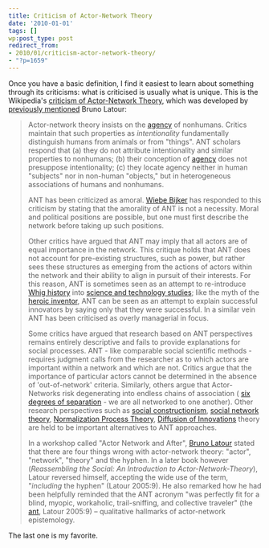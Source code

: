 ```yaml
---
title: Criticism of Actor-Network Theory
date: '2010-01-01'
tags: []
wp:post_type: post
redirect_from:
- 2010/01/criticism-actor-network-theory/
- "?p=1659"
---
```


Once you have a basic definition, I find it easiest to learn about something through its criticisms: what is criticised is usually what is unique. This is the Wikipedia's [criticism of Actor-Network Theory](http://en.wikipedia.org/wiki/Actor-network_theory#Some_criticism), which was developed by [previously mentioned](http://www.island94.org/2010/01/modern-and-post-modern-science/) Bruno Latour:

> Actor-network theory insists on the [agency](http://en.wikipedia.org/wiki/Human_agency "Human agency") of nonhumans. Critics maintain that such properties as _intentionality_ fundamentally distinguish humans from animals or from "things". ANT scholars respond that (a) they do not attribute intentionality and similar properties to nonhumans; (b) their conception of [agency](http://en.wikipedia.org/wiki/Human_agency "Human agency") does not presuppose intentionality; (c) they locate agency neither in human "subjects" nor in non-human "objects," but in heterogeneous associations of humans and nonhumans.
>
> ANT has been criticized as amoral. [Wiebe Bijker](http://en.wikipedia.org/wiki/Wiebe_Bijker "Wiebe Bijker") has responded to this criticism by stating that the amorality of ANT is not a necessity. Moral and political positions are possible, but one must first describe the network before taking up such positions.
>
> Other critics have argued that ANT may imply that all actors are of equal importance in the network. This critique holds that ANT does not account for pre-existing structures, such as power, but rather sees these structures as emerging from the actions of actors within the network and their ability to align in pursuit of their interests. For this reason, ANT is sometimes seen as an attempt to re-introduce [Whig history](http://en.wikipedia.org/wiki/Whig_history "Whig history") into [science and technology studies](http://en.wikipedia.org/wiki/Science_and_technology_studies "Science and technology studies"); like the myth of the [heroic inventor](http://en.wikipedia.org/w/index.php?title=Heroic_inventor&action=edit&redlink=1 "Heroic inventor (page does not exist)"), ANT can be seen as an attempt to explain successful innovators by saying only that they were successful. In a similar vein ANT has been criticised as overly managerial in focus.
>
> Some critics have argued that research based on ANT perspectives remains entirely descriptive and fails to provide explanations for social processes. ANT - like comparable social scientific methods - requires judgment calls from the researcher as to which actors are important within a network and which are not. Critics argue that the importance of particular actors cannot be determined in the absence of 'out-of-network' criteria. Similarly, others argue that Actor-Networks risk degenerating into endless chains of association ( [six degrees of separation](http://en.wikipedia.org/wiki/Six_degrees_of_separation "Six degrees of separation") - we are all networked to one another). Other research perspectives such as [social constructionism](http://en.wikipedia.org/wiki/Social_constructionism "Social constructionism"), [social network theory](http://en.wikipedia.org/wiki/Social_network_theory "Social network theory"), [Normalization Process Theory](http://en.wikipedia.org/wiki/Normalization_Process_Theory "Normalization Process Theory"), [Diffusion of Innovations](http://en.wikipedia.org/wiki/Diffusion_of_Innovations "Diffusion of Innovations") theory are held to be important alternatives to ANT approaches.
>
> In a workshop called "Actor Network and After", [Bruno Latour](http://en.wikipedia.org/wiki/Bruno_Latour "Bruno Latour") stated that there are four things wrong with actor-network theory: "actor", "network", "theory" and the hyphen. In a later book however (_Reassembling the Social: An Introduction to Actor-Network-Theory_), Latour reversed himself, accepting the wide use of the term, "_including_ the hyphen" (Latour 2005:9). He also remarked how he had been helpfully reminded that the ANT acronym "was perfectly fit for a blind, myopic, workaholic, trail-sniffing, and collective traveler" (the [ant](http://en.wikipedia.org/wiki/Ant "Ant"), Latour 2005:9) – qualitative hallmarks of actor-network epistemology.

The last one is my favorite.
